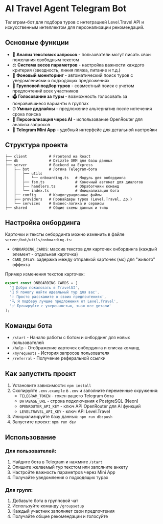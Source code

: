 # AI Travel Agent Telegram Bot

Телеграм-бот для подбора туров с интеграцией Level.Travel API и искусственным интеллектом для персонализации рекомендаций.

## Основные функции

- 🧠 **Анализ текстовых запросов** - пользователи могут писать свои пожелания свободным текстом
- ⚖️ **Система весов параметров** - настройка важности каждого критерия (звездность, линия пляжа, питание и т.д.)
- 🔄 **Фоновый мониторинг** - автоматический поиск туров с уведомлениями о подходящих предложениях
- 👥 **Групповой подбор туров** - совместный поиск с учетом предпочтений всех участников
- 🗳 **Голосование за туры** - возможность голосовать за понравившиеся варианты в группах
- ⏰ **Умные дедлайны** - предложение альтернатив после истечения срока поиска
- 🎯 **Персонализация через AI** - использование OpenRouter для анализа запросов
- 📱 **Telegram Mini App** - удобный интерфейс для детальной настройки

## Структура проекта

```
├── client          # Frontend на React
├── db              # Drizzle ORM для базы данных
├── server          # Backend на Express
│   ├── bot         # Логика Telegram-бота
│   │   ├── utils
│   │   │   └── onboarding.ts   # Модуль для онбординга
│   │   ├── fsm.ts              # Конечный автомат для диалогов
│   │   ├── handlers.ts         # Обработчики команд
│   │   └── index.ts            # Инициализация бота
│   ├── config      # Конфигурационные файлы
│   ├── providers   # Провайдеры туров (Level.Travel, др.)
│   └── services    # Бизнес-логика и сервисы
├── shared          # Общие схемы данных и типы
```

## Настройка онбординга

Карточки и тексты онбординга можно изменить в файле `server/bot/utils/onboarding.ts`:

- `ONBOARDING_CARDS`: массив текстов для карточек онбординга (каждый элемент - отдельная карточка)
- `CARD_DELAY`: задержка между отправкой карточек (мс) для "живого" эффекта

Пример изменения текстов карточек:

```typescript
export const ONBOARDING_CARDS = [
  '🌴 Добро пожаловать в TravelAI', 
  '🤔 Я помогу найти идеальный тур для вас',
  '💡 Просто расскажите о своих предпочтениях',
  '🔍 Я подберу лучшие предложения от Level.Travel',
  '✅ Бронируйте с уверенностью, зная все детали'
];
```

## Команды бота

- `/start` - Начало работы с ботом и онбординг для новых пользователей
- `/help` - Отображение карточек онбординга и списка команд
- `/myrequests` - История запросов пользователя
- `/referral` - Получение реферальной ссылки

## Как запустить проект

1. Установите зависимости: `npm install`
2. Скопируйте `.env.example` в `.env` и заполните переменные окружения:
   - `TELEGRAM_TOKEN` - токен вашего Telegram бота
   - `DATABASE_URL` - строка подключения к PostgreSQL (Neon)
   - `OPENROUTER_API_KEY` - ключ API OpenRouter для AI функций
   - `LEVELTRAVEL_API_KEY` - ключ API Level.Travel
3. Инициализируйте базу данных: `npm run db:push`
4. Запустите проект: `npm run dev`

## Использование

### Для пользователей:
1. Найдите бота в Telegram и нажмите `/start`
2. Опишите желаемый тур текстом или заполните анкету
3. Настройте важность параметров через Mini App
4. Получайте уведомления о подходящих турах

### Для групп:
1. Добавьте бота в групповой чат
2. Используйте команду `/groupsetup`
3. Каждый участник заполняет свои предпочтения
4. Получайте общие рекомендации и голосуйте